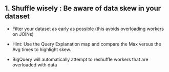 ## 1. Shuffle wisely : Be aware of data skew in your dataset

- Filter your dataset as early as possible (this avoids overloading workers on JOINs)

- Hint: Use the Query Explanation map and compare the Max versus the Avg times to highlight skew.

- BigQuery will automatically attempt to reshuffle workers that are overloaded with data

